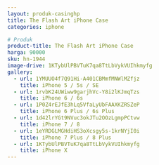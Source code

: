 ```yaml
---
layout: produk-casinghp
title: The Flash Art iPhone Case
categories: iphone

# Produk
product-title: The Flash Art iPhone Case
harga: 90000
sku: hn-1944
image-drive: 1KTybUlPBVTuK7qa8TtLbVykVUIhkmyfg
gallery:
  - url: 1YMUUO4f7Q91Hi-A401CBMmfMNWlMZfjz
    title: iPhone 5 / 5s / SE
  - url: 1rvbK24UWiww9garjhVc-Y8i2lKJmqTzs
    title: iPhone 6 / 6s
  - url: 1P0Z4rEJfE3hLq5VfaLyUbFAAXKZRSZeP
    title: iPhone 6 Plus / 6s Plus
  - url: 1d42lrYGt9NVuc3okJTu2OOzLgmpPCtvw
    title: iPhone 7 / 8
  - url: 1eYRDGLMGHdiHS3oXcsgy5s-1krNYjI0i
    title: iPhone 7 Plus / 8 Plus
  - url: 1KTybUlPBVTuK7qa8TtLbVykVUIhkmyfg
    title: iPhone X
---
```

